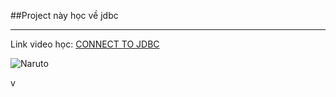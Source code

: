 ##Project này học về jdbc

---
Link video học:
[CONNECT TO JDBC](https://www.youtube.com/watch?v=gU3DLOsw0Eg&list=PLEAQNNR8IlB4R7NfqBY1frapYo97L6fOQ&index=6)


![Naruto](https://i.pinimg.com/564x/04/99/c3/0499c35dfaec318401d1f8b4e3121f3c.jpg)

v
